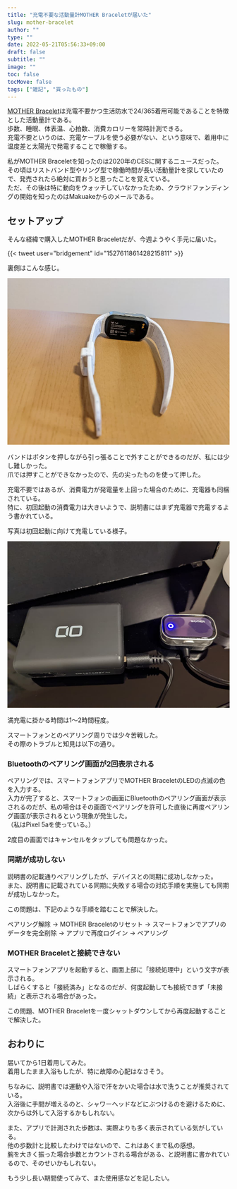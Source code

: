 ```yaml
---
title: "充電不要な活動量計MOTHER Braceletが届いた"
slug: mother-bracelet
author: ""
type: ""
date: 2022-05-21T05:56:33+09:00
draft: false
subtitle: ""
image: ""
toc: false
tocMove: false
tags: ["雑記", "買ったもの"]
---
```


[MOTHER Bracelet](https://mother-bracelet.com/)は充電不要かつ生活防水で24/365着用可能であることを特徴とした活動量計である。  
歩数、睡眠、体表温、心拍数、消費カロリーを常時計測できる。  
充電不要というのは、充電ケーブルを使う必要がない、という意味で、着用中に温度差と太陽光で発電することで稼働する。  

私がMOTHER Braceletを知ったのは2020年のCESに関するニュースだった。  
その頃はリストバンド型やリング型で稼働時間が長い活動量計を探していたので、発売されたら絶対に買おうと思ったことを覚えている。  
ただ、その後は特に動向をウォッチしていなかったため、クラウドファンディングの開始を知ったのはMakuakeからのメールである。  

## セットアップ

そんな経緯で購入したMOTHER Braceletだが、今週ようやく手元に届いた。  

{{< tweet user="bridgement" id="1527611861428215811" >}}

裏側はこんな感じ。  

![back](./back.jpg)

バンドはボタンを押しながら引っ張ることで外すことができるのだが、私には少し難しかった。  
爪では押すことができなかったので、先の尖ったものを使って押した。  

充電不要ではあるが、消費電力が発電量を上回った場合のために、充電器も同梱されている。  
特に、初回起動の消費電力は大きいようで、説明書にはまず充電器で充電するよう書かれている。

写真は初回起動に向けて充電している様子。  

![charge](./charge.jpg)

満充電に掛かる時間は1〜2時間程度。

スマートフォンとのペアリング周りでは少々苦戦した。  
その際のトラブルと知見は以下の通り。

### Bluetoothのペアリング画面が2回表示される

ペアリングでは、スマートフォンアプリでMOTHER BraceletのLEDの点滅の色を入力する。  
入力が完了すると、スマートフォンの画面にBluetoothのペアリング画面が表示されるのだが、私の場合はその画面でペアリングを許可した直後に再度ペアリング画面が表示されるという現象が発生した。  
（私はPixel 5aを使っている。）  

2度目の画面ではキャンセルをタップしても問題なかった。

### 同期が成功しない

説明書の記載通りペアリングしたが、デバイスとの同期に成功しなかった。  
また、説明書に記載されている同期に失敗する場合の対応手順を実施しても同期が成功しなかった。  

この問題は、下記のような手順を踏むことで解決した。

ペアリング解除 → MOTHER Braceletのリセット → スマートフォンでアプリのデータを完全削除 → アプリで再度ログイン → ペアリング

### MOTHER Braceletと接続できない

スマートフォンアプリを起動すると、画面上部に「接続処理中」という文字が表示される。  
しばらくすると「接続済み」となるのだが、何度起動しても接続できず「未接続」と表示される場合があった。

この問題、MOTHER Braceletを一度シャットダウンしてから再度起動することで解決した。

## おわりに

届いてから1日着用してみた。  
着用したまま入浴もしたが、特に故障の心配はなさそう。  

ちなみに、説明書では運動や入浴で汗をかいた場合は水で洗うことが推奨されている。  
入浴後に手間が増えるのと、シャワーヘッドなどにぶつけるのを避けるために、次からは外して入浴するかもしれない。  

また、アプリで計測された歩数は、実際よりも多く表示されている気がしている。  
他の歩数計と比較したわけではないので、これはあくまで私の感想。  
腕を大きく振った場合歩数とカウントされる場合がある、と説明書に書かれているので、そのせいかもしれない。

もう少し長い期間使ってみて、また使用感などを記したい。
